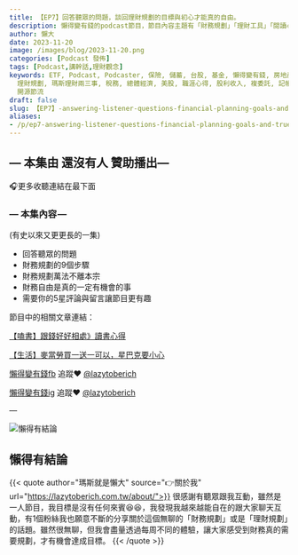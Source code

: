 ```yaml
---
title: 【EP7】回答聽眾的問題，談回理財規劃的目標與初心才能真的自由。
description: 懶得變有錢的podcast節目，節目內容主題有「財務規劃」「理財工具」「閱讀心得」「職涯與生活」，內容涵蓋了你與金錢會產生的所有關係。如果想要讓自己對「財務規劃」的本質有更進一步的認識，歡迎訂閱、追蹤、分享並歡迎進一步提出你的想法，讓更多人一起財務有規劃、快樂有方法。
author: 懶大
date: 2023-11-20
image: /images/blog/2023-11-20.png
categories: [Podcast 發佈]
tags: [Podcast,講幹話,理財觀念]
keywords: ETF, Podcast, Podcaster, 保險, 儲蓄, 台股, 基金, 懶得變有錢, 房地產, 投資, 投資理財, 支出, 收入, 理財,
  理財規劃, 瑪斯理財兩三事, 稅務, 總體經濟, 美股, 職涯心得, 股利收入, 複委託, 記帳, 讀書心得, 財務規劃, 財商, 貸款, 資產配置, 退休規劃,
  開源節流
draft: false
slug: 【EP7】-answering-listener-questions-financial-planning-goals-and-true-freedom
aliases:
- /p/ep7-answering-listener-questions-financial-planning-goals-and-true-freedom/
---
```

## — 本集由 還沒有人 贊助播出—

🎧更多收聽連結在最下面

### — 本集內容 —
(有史以來又更更長的一集)

- 回答聽眾的問題
- 財務規劃的9個步驟
- 財務規劃萬法不離本宗
- 財務自由是真的一定有機會的事
- 需要你的5星評論與留言讓節目更有趣

節目中的相關文章連結：

[【嗑書】跟錢好好相處》讀書心得](https://lazytoberich.com.tw/p/read-booksafter-being-in-the-workforce-for-a-while-we-all-need-to-get-along-with-money-again./)

[【生活】麥當勞買一送一可以，星巴克要小心](https://lazytoberich.com.tw/p/income-and-expensesmcdonalds-buy-one-get-one-free-is-available-be-careful-with-starbucks./)

[懶得變有錢fb](https://www.facebook.com/lazytoberich) 追蹤❤️ [@lazytoberich](https://www.facebook.com/lazytoberich)

[懶得變有錢ig](https://www.instagram.com/lazytoberich/) 追蹤❤️ [@lazytoberich](https://www.instagram.com/lazytoberich/)

—




![懶得有結論](/images/blog/lazytobeconclude.svg)
## 懶得有結論

{{< quote author="瑪斯就是懶大" source="👉關於我" url="https://lazytoberich.com.tw/about/">}}
很感謝有聽眾跟我互動，雖然是一人節目，我目標是沒有任何來賓😆😆，我發現我越來越能自在的跟大家聊天互動，有1個粉絲我也願意不斷的分享關於這個無聊的「財務規劃」或是「理財規劃」的話題。雖然很無聊，但我會盡量透過每周不同的體驗，讓大家感受到財務真的需要規劃，才有機會達成目標。
{{< /quote >}}
